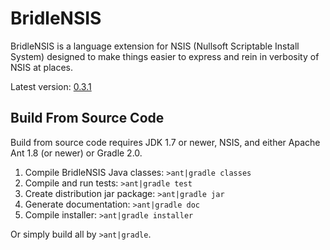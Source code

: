 # BridleNSIS

BridleNSIS is a language extension for NSIS (Nullsoft Scriptable Install System) designed to make things easier to express and rein in verbosity of NSIS at places.

Latest version: [0.3.1](https://github.com/NSIS-Dev/bridlensis/releases/download/v0.3.1/BridleNSIS-0.3.1.exe)

## Build From Source Code

Build from source code requires JDK 1.7 or newer, NSIS, and either Apache Ant 1.8 (or newer) or Gradle 2.0.

1.   Compile BridleNSIS Java classes: `>ant|gradle classes`
2.   Compile and run tests: `>ant|gradle test`
3.   Create distribution jar package: `>ant|gradle jar`
4.   Generate documentation: `>ant|gradle doc`
5.   Compile installer: `>ant|gradle installer`

Or simply build all by `>ant|gradle`.
